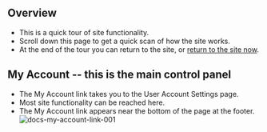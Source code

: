 ## Overview

* This is a quick tour of site functionality.
* Scroll down this page to get a quick scan of how the site works.
* At the end of the tour you can return to the site, or [return to the site now](https://businessgrp-stage.uoregon.edu/user).

## My Account -- this is the main control panel

* The My Account link takes you to the User Account Settings page.
* Most site functionality can be reached here.
* The My Account link appears near the bottom of the page at the footer.
![docs-my-account-link-001](https://cloud.githubusercontent.com/assets/4074354/19358131/9841dd6e-9129-11e6-8b24-ef06ec328cf6.png)
